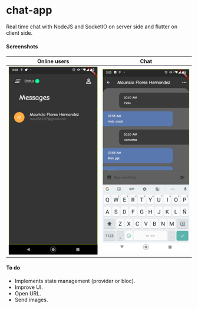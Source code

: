 # chat-app
Real time chat with NodeJS and SocketIO on server side and flutter on client side.


#### Screenshots
Online users | Chat
--- | --- 
![Contacts](https://github.com/devmaufh/chat-app-flutter/blob/master/screenshots/contacts.jpeg) | ![Chat](https://github.com/devmaufh/chat-app-flutter/blob/master/screenshots/messages.jpeg)



#### To do 
* Implements state management (provider or bloc).
* Improve UI.
* Open URL.
* Send images.
